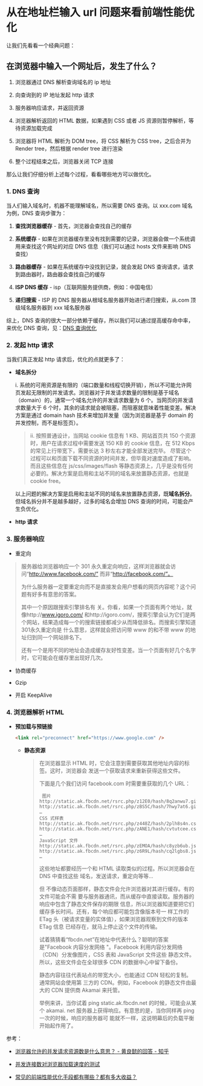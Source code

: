 # 从在地址栏输入 url 问题来看前端性能优化

让我们先看看一个经典问题：

## 在浏览器中输入一个网址后，发生了什么？

1. 浏览器通过 DNS 解析查询域名的 ip 地址
2. 向查询到的 IP 地址发起 http 请求
3. 服务器响应请求，并返回资源

4. 浏览器解析返回的 HTML 数据，如果遇到 CSS 或者 JS 资源则暂停解析，等待资源加载完成

5. 浏览器将 HTML 解析为 DOM tree，将 CSS 解析为 CSS tree，之后合并为 Render tree，然后根据 render tree 进行渲染

6. 整个过程结束之后，浏览器关闭 TCP 连接

那么让我们仔细分析上述每个过程，看看哪些地方可以做优化。

### 1. **DNS 查询**

当人们输入域名时，机器不能理解域名，所以需要 DNS 查询。以 xxx.com 域名为例，DNS 查询步骤为：

1. **查找浏览器缓存** - 首先，浏览器会查找自己的缓存
2. **系统缓存** - 如果在浏览器缓存里没有找到需要的记录，浏览器会做一个系统调用来查找这个网址的对应 DNS 信息（我们可以通过 hosts 文件来影响 DNS 查找）
3. **路由器缓存** - 如果在系统缓存中没找到记录，就会发起 DNS 查询请求，请求到路由器时，路由器会查找自己的缓存
4. **ISP DNS 缓存** - isp（互联网服务提供商，例如：中国电信）

5. **递归搜索** - ISP 的 DNS 服务器从根域名服务器开始进行递归搜索，从.com 顶级域名服务器到 xxx 域名服务器

综上，DNS 查询的很大一部分依赖于缓存，所以我们可以通过提高缓存命中率，来优化 DNS 查询，见：[DNS 查询优化](./DNS查询优化.md)

### 2. **发起 http 请求**

当我们真正发起 http 请求后，优化的点就更多了：

- **域名拆分**

  i. 系统的可用资源是有限的（端口数量和线程切换开销），所以不可能允许网页发起无限制的并发请求。浏览器对于并发请求数量的限制是基于域名（domain）的，通常一个域名允许的并发请求数量为 6 个。当网页的并发请求数量大于 6 个时，其余的请求就会被阻塞，而阻塞就意味着性能变差。解决方案是通过 domain hash 技术来增加并发量（因为浏览器是基于 domain 的并发控制，而不是标签页）。

  > ii. 按照普通设计，当网站 cookie 信息有 1 KB、网站首页共 150 个资源时，用户在请求过程中需要发送 150 KB 的 cookie 信息，在 512 Kbps 的常见上行带宽下，需要长达 3 秒左右才能全部发送完毕。 尽管这个过程可以和页面下载不同资源的时间并发，但毕竟对速度造成了影响。 而且这些信息在 js/css/images/flash 等静态资源上，几乎是没有任何必要的。解决方案是启用和主站不同的域名来放置静态资源，也就是 cookie free。

  以上问题的解决方案是启用和主站不同的域名来放置静态资源，既**域名拆分**。但域名拆分并不是越多越好，过多的域名会增加 DNS 查询的时间，可能会产生负优化。

- **http 请求**

### 3. **服务器响应**

- 重定向

> 服务器给浏览器响应一个 301 永久重定向响应，这样浏览器就会访问“http://www.facebook.com/” 而非“http://facebook.com/”。
>
> 为什么服务器一定要重定向而不是直接发会用户想看的网页内容呢？这个问题有好多有意思的答案。
>
> 其中一个原因跟搜索引擎排名有 关。你看，如果一个页面有两个地址，就像http://www.igoro.com/ 和http://igoro.com/，搜索引擎会认为它们是两个网站，结果造成每一个的搜索链接都减少从而降低排名。而搜索引擎知道301永久重定向是 什么意思，这样就会把访问带 www 的和不带 www 的地址归到同一个网站排名下。
>
> 还有一个是用不同的地址会造成缓存友好性变差。当一个页面有好几个名字时，它可能会在缓存里出现好几次。

- 协商缓存

- Gzip

- 开启 KeepAlive

### 4. **浏览器解析 HTML**

- **预加载与预链接**

  ```html
  <link rel="preconnect" href="https://www.google.com" />
  ```

  - **静态资源**

    > 在浏览器显示 HTML 时，它会注意到需要获取其他地址内容的标签。这时，浏览器会 发送一个获取请求来重新获得这些文件。
    >
    > 下面是几个我们访问 facebook.com 时需要重获取的几个 URL：
    >
    > ```
    >  图片
    > http://static.ak.fbcdn.net/rsrc.php/z12E0/hash/8q2anwu7.gif
    > http://static.ak.fbcdn.net/rsrc.php/zBS5C/hash/7hwy7at6.gif
    > …
    > CSS 式样表
    > http://static.ak.fbcdn.net/rsrc.php/z448Z/hash/2plh8s4n.css
    > http://static.ak.fbcdn.net/rsrc.php/zANE1/hash/cvtutcee.css
    > …
    > JavaScript 文件
    > http://static.ak.fbcdn.net/rsrc.php/zEMOA/hash/c8yzb6ub.js
    > http://static.ak.fbcdn.net/rsrc.php/z6R9L/hash/cq2lgbs8.js
    > …
    > ```
    >
    > 这些地址都要经历一个和 HTML 读取类似的过程。所以浏览器会在 DNS 中查找这些 域名，发送请求，重定向等等...
    >
    > 但 不像动态页面那样，静态文件会允许浏览器对其进行缓存。有的文件可能会不需 要与服务器通讯，而从缓存中直接读取。服务器的响应中包含了静态文件保存的期限 信息，所以浏览器知道要把它们缓存多长时间。还有，每个响应都可能包含像版本号一 样工作的 ETag 头（被请求变量的实体值），如果浏览器观察到文件的版本 ETag 信息 已经存在，就马上停止这个文件的传输。
    >
    > 试着猜猜看“fbcdn.net”在地址中代表什么？聪明的答案是"Facebook 内容分发网络 "。Facebook 利用内容分发网络（CDN）分发像图片，CSS 表和 JavaScript 文件这些 静态文件。所以，这些文件会在全球很多 CDN 的数据中心中留下备份。
    >
    > 静态内容往往代表站点的带宽大小，也能通过 CDN 轻松的复制。通常网站会使用第 三方的 CDN。例如，Facebook 的静态文件由最大的 CDN 提供商 Akamai 来托管。
    >
    > 举例来讲，当你试着 ping static.ak.fbcdn.net 的时候，可能会从某个 akamai. net 服务器上获得响应。有意思的是，当你同样再 ping 一次的时候，响应的服务器可 能就不一样，这说明幕后的负载平衡开始起作用了。

参考：

- [浏览器允许的并发请求资源数是什么意思？ - 黄良懿的回答 - 知乎
  ](https://www.zhihu.com/question/20474326/answer/15696641)

- [并发连接数对浏览器加载速度的测试](https://www.iefans.net/bingfa-lianjieshu-sudu-ceshi/)

- [常见的前端性能优化手段都有哪些？都有多大收益？](https://www.zhihu.com/question/40505685)
